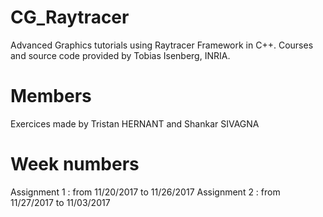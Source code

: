 # CG_Raytracer

Advanced Graphics tutorials using Raytracer Framework in C++. Courses and source code provided by Tobias Isenberg, INRIA.

# Members

Exercices made by Tristan HERNANT and Shankar SIVAGNA

# Week numbers

Assignment 1 : from 11/20/2017 to 11/26/2017
Assignment 2 : from 11/27/2017 to 11/03/2017